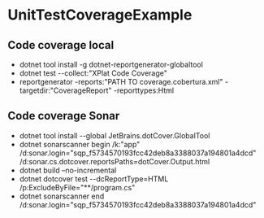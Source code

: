 # UnitTestCoverageExample

## Code coverage local

- dotnet tool install -g dotnet-reportgenerator-globaltool
- dotnet test --collect:"XPlat Code Coverage"
- reportgenerator -reports:"PATH TO coverage.cobertura.xml" -targetdir:"CoverageReport" -reporttypes:Html


## Code coverage Sonar
- dotnet tool install --global JetBrains.dotCover.GlobalTool
- dotnet sonarscanner begin /k:"app" /d:sonar.login="sqp_f5734570193fcc42deb8a3388037a194801a4dcd" /d:sonar.cs.dotcover.reportsPaths=dotCover.Output.html
- dotnet build –no-incremental
- dotnet dotcover test --dcReportType=HTML /p:ExcludeByFile="**/program.cs"
- dotnet sonarscanner end /d:sonar.login="sqp_f5734570193fcc42deb8a3388037a194801a4dcd"